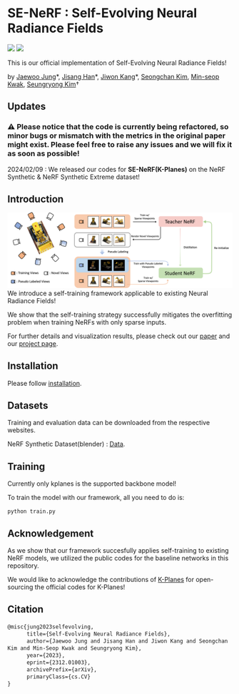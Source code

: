# SE-NeRF : Self-Evolving Neural Radiance Fields
<a href="https://arxiv.org/abs/2312.01003"><img src="https://img.shields.io/badge/arXiv-2305.19201-%23B31B1B"></a>
<a href="https://ku-cvlab.github.io/SE-NeRF/ "><img src="https://img.shields.io/badge/Project%20Page-online-brightgreen"></a>
<br>

This is our official implementation of Self-Evolving Neural Radiance Fields!

by [Jaewoo Jung](https://github.com/crepejung00)\*, [Jisang Han](https://github.com/ONground-Korea)\*, [Jiwon Kang](https://github.com/loggerJK)\*, [Seongchan Kim](https://github.com/deep-overflow), [Min-seop Kwak](https://github.com/mskwak01), [Seungryong Kim](https://cvlab.korea.ac.kr)&dagger;

## Updates
### &#9888; Please notice that the code is currently being refactored, so minor bugs or mismatch with the metrics in the original paper might exist. Please feel free to raise any issues and we will fix it as soon as possible!

2024/02/09 : We released our codes for <b>SE-NeRF(K-Planes)</b> on the NeRF Synthetic & NeRF Synthetic Extreme dataset!

## Introduction
![](assets/main_architecture.png)
We introduce a self-training framework applicable to existing Neural Radiance Fields!  

We show that the self-training strategy successfully mitigates the overfitting problem when training NeRFs with only sparse inputs.

For further details and visualization results, please check out our [paper](https://arxiv.org/abs/2312.01003) and our [project page](https://ku-cvlab.github.io/SE-NeRF/).

## Installation
Please follow [installation](INSTALL.md). 

## Datasets
Training and evaluation data can be downloaded from the respective websites.

NeRF Synthetic Dataset(blender) : [Data](https://www.matthewtancik.com/nerf).

## Training

Currently only kplanes is the supported backbone model!

To train the model with our framework, all you need to do is:

```
python train.py
```


## Acknowledgement
As we show that our framework succesfully applies self-training to existing NeRF models, we utilized the public codes for the baseline networks in this repository.

We would like to acknowledge the contributions of [K-Planes](https://github.com/sarafridov/K-Planes) for open-sourcing the official codes for K-Planes! 

## Citation

```
@misc{jung2023selfevolving,
      title={Self-Evolving Neural Radiance Fields}, 
      author={Jaewoo Jung and Jisang Han and Jiwon Kang and Seongchan Kim and Min-Seop Kwak and Seungryong Kim},
      year={2023},
      eprint={2312.01003},
      archivePrefix={arXiv},
      primaryClass={cs.CV}
}
```
